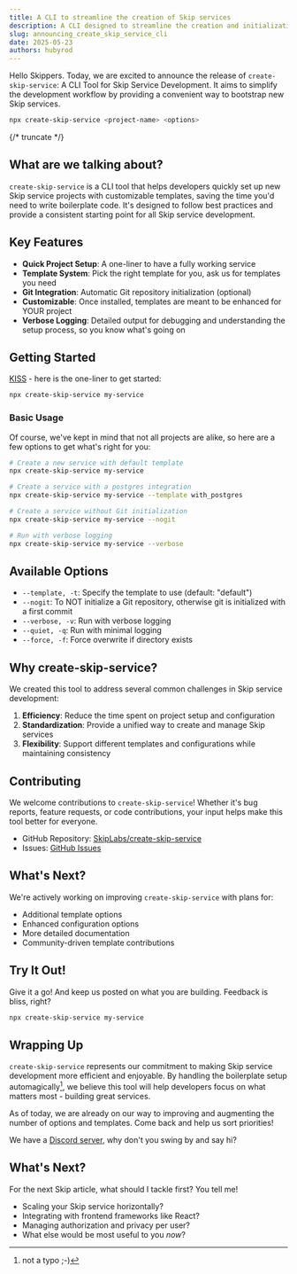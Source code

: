 ```yaml
---
title: A CLI to streamline the creation of Skip services
description: A CLI designed to streamline the creation and initialization of Skip services
slug: announcing_create_skip_service_cli
date: 2025-05-23
authors: hubyrod
---
```


Hello Skippers. Today, we are excited to announce the release of `create-skip-service`: A CLI Tool for Skip Service Development. It aims to simplify the development workflow by providing a convenient way to bootstrap new Skip services.

```bash
npx create-skip-service <project-name> <options>
```

{/* truncate */}

## What are we talking about?

`create-skip-service` is a CLI tool that helps developers quickly set up new Skip service projects with customizable templates, saving the time you'd need to write boilerplate code. It's designed to follow best practices and provide a consistent starting point for all Skip service development.

## Key Features

- **Quick Project Setup**: A one-liner to have a fully working service
- **Template System**: Pick the right template for you, ask us for templates you need
- **Git Integration**: Automatic Git repository initialization (optional)
- **Customizable**: Once installed, templates are meant to be enhanced for YOUR project
- **Verbose Logging**: Detailed output for debugging and understanding the setup process, so you know what's going on

## Getting Started

[KISS](https://en.wikipedia.org/wiki/KISS_principle) - here is the one-liner to get started:

```bash
npx create-skip-service my-service
```

### Basic Usage

Of course, we've kept in mind that not all projects are alike, so here are a few options to get what's right for you:

```bash
# Create a new service with default template
npx create-skip-service my-service

# Create a service with a postgres integration
npx create-skip-service my-service --template with_postgres

# Create a service without Git initialization
npx create-skip-service my-service --nogit

# Run with verbose logging
npx create-skip-service my-service --verbose
```

## Available Options

- `--template, -t`: Specify the template to use (default: "default")
- `--nogit`: To NOT initialize a Git repository, otherwise git is initialized with a first commit
- `--verbose, -v`: Run with verbose logging
- `--quiet, -q`: Run with minimal logging
- `--force, -f`: Force overwrite if directory exists

## Why create-skip-service?

We created this tool to address several common challenges in Skip service development:

1. **Efficiency**: Reduce the time spent on project setup and configuration
2. **Standardization**: Provide a unified way to create and manage Skip services
3. **Flexibility**: Support different templates and configurations while maintaining consistency

## Contributing

We welcome contributions to `create-skip-service`! Whether it's bug reports, feature requests, or code contributions, your input helps make this tool better for everyone.

- GitHub Repository: [SkipLabs/create-skip-service](https://github.com/SkipLabs/create-skip-service)
- Issues: [GitHub Issues](https://github.com/SkipLabs/create-skip-service/issues)

## What's Next?

We're actively working on improving `create-skip-service` with plans for:

- Additional template options
- Enhanced configuration options
- More detailed documentation
- Community-driven template contributions

## Try It Out!

Give it a go! And keep us posted on what you are building. Feedback is bliss, right?

```bash
npx create-skip-service my-service
```

## Wrapping Up

`create-skip-service` represents our commitment to making Skip service development more efficient and enjoyable. By handling the boilerplate setup automagically[^1], we believe this tool will help developers focus on what matters most - building great services.

As of today, we are already on our way to improving and augmenting the number of options and templates. Come back and help us sort priorities!

[^1]: not a typo ;-)

We have a [Discord server](https://discord.com/channels/1093901946441703434/1093901946441703437), why don't you swing by and say hi?

## What's Next?

For the next Skip article, what should I tackle first? You tell me!
- Scaling your Skip service horizontally?
- Integrating with frontend frameworks like React?
- Managing authorization and privacy per user?
- What else would be most useful to you *now*?

